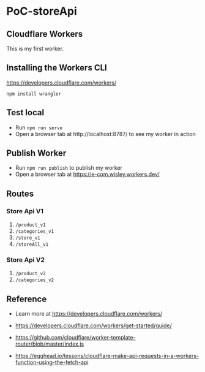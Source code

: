# PoC-storeApi 

## Cloudflare Workers
This is my first worker.

## Installing the Workers CLI

https://developers.cloudflare.com/workers/

```npm install wrangler```

## Test local

- Run `npm run serve` 
- Open a browser tab at http://localhost:8787/ to see my worker in action

## Publish Worker

- Run `npm run publish` to publish my worker
- Open a browser tab at https://e-com.wisley.workers.dev/

## Routes 


### Store Api V1

1) ```/product_v1```
2) ```/categories_v1```
3) ```/store_v1```
4) ```/storeAll_v1```


###  Store Api V2


1) ```/product_v2```
2) ```/categories_v2```
<!-- 3) ```/store_v2``` -->
<!-- 4) ```/storeAll_v2``` -->

## Reference 
* Learn more at https://developers.cloudflare.com/workers/

* https://developers.cloudflare.com/workers/get-started/guide/

* https://github.com/cloudflare/worker-template-router/blob/master/index.js

* https://egghead.io/lessons/cloudflare-make-api-requests-in-a-workers-function-using-the-fetch-api

